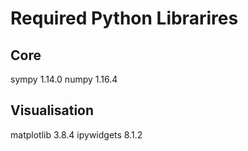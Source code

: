 # Required Python Librarires

## Core
sympy       1.14.0
numpy       1.16.4

## Visualisation
matplotlib  3.8.4
ipywidgets  8.1.2

